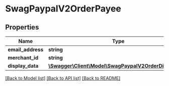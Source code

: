 # SwagPaypalV2OrderPayee

## Properties
Name | Type | Description | Notes
------------ | ------------- | ------------- | -------------
**email_address** | **string** |  | [optional] 
**merchant_id** | **string** |  | [optional] 
**display_data** | [**\Swagger\Client\Model\SwagPaypalV2OrderDisplayData**](SwagPaypalV2OrderDisplayData.md) |  | [optional] 

[[Back to Model list]](../../README.md#documentation-for-models) [[Back to API list]](../../README.md#documentation-for-api-endpoints) [[Back to README]](../../README.md)

